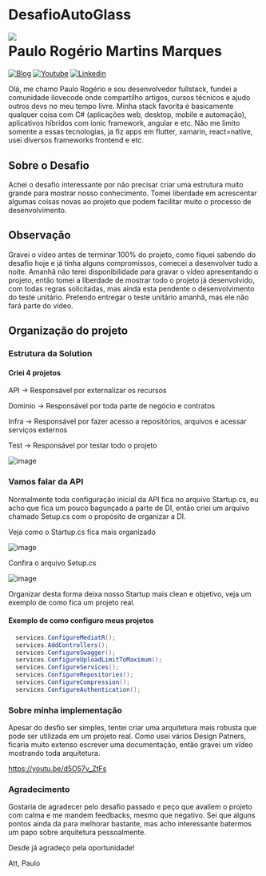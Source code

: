# DesafioAutoGlass

<img align="left" src="https://i2.wp.com/ilovecode.com.br/wp-content/uploads/2020/03/post_ok.gif?fit=200%2C209&ssl=1" />

# Paulo Rogério Martins Marques

[![Blog](https://img.shields.io/badge/Blog-blue.svg?style=for-the-badge&logo=wordpress)](https://olha.la/ilovecode)
[![Youtube](https://img.shields.io/badge/Youtube-red.svg?style=for-the-badge&logo=youtube)](https://www.youtube.com/channel/UChoveUE94dFSAPfPiJhFsew)
[![Linkedin](https://img.shields.io/badge/LinkedIn-blue?style=for-the-badge&logo=Linkedin)](https://www.linkedin.com/in/paulorogerio/)



Olá, me chamo Paulo Rogério e sou desenvolvedor fullstack, fundei a comunidade ilovecode onde compartilho artigos, cursos técnicos e ajudo outros devs no meu tempo livre.
Minha stack favorita é basicamente qualquer coisa com C# (aplicações web, desktop, mobile e automação), aplicativos híbridos com ionic framework, angular e etc.
Não me limito somente a essas tecnologias, ja fiz apps em flutter, xamarin, react=native, usei diversos frameworks frontend e etc.

## Sobre o Desafio
Achei o desafio interessante por não precisar criar uma estrutura muito grande para mostrar nosso conhecimento.
Tomei liberdade em acrescentar algumas coisas novas ao projeto que podem facilitar muito o processo de desenvolvimento.

## Observação
Gravei o vídeo antes de terminar 100% do projeto, como fiquei sabendo do desafio hoje e já tinha alguns compromissos, comecei a desenvolver tudo a noite.
Amanhã não terei disponibilidade para gravar o vídeo apresentando o projeto, então tomei a liberdade de mostrar todo o projeto já desenvolvido, com todas regras solicitadas, mas ainda esta pendente o desenvolvimento do teste unitário.
Pretendo entregar o teste unitário amanhã, mas ele não fará parte do vídeo.

## Organização do projeto

### Estrutura da Solution
#### Criei 4 projetos

API -> Responsável por externalizar os recursos

Dominio -> Responsável por toda parte de negócio e contratos

Infra -> Responsável por fazer acesso a repositórios, arquivos e acessar serviços externos

Test -> Responsável por testar todo o projeto

![image](https://github.com/pauloanalista/DesafioAutoGlass/assets/6010161/3053d65f-8b27-4fc8-b342-41eade33941d)

### Vamos falar da API
Normalmente toda configuração inicial da API fica no arquivo Startup.cs, eu acho que fica um pouco bagunçado a parte de DI, então criei um arquivo chamado Setup.cs com o propósito de organizar a DI.

Veja como o Startup.cs fica mais organizado

![image](https://github.com/pauloanalista/DesafioAutoGlass/assets/6010161/a2bbede9-c2b8-4a0a-8459-48e77c4509b4)


Confira o arquivo Setup.cs

![image](https://github.com/pauloanalista/DesafioAutoGlass/assets/6010161/af2c4253-3e80-4251-b27f-239098e3e3c0)


Organizar desta forma deixa nosso Startup mais clean e objetivo, veja um exemplo de como fica um projeto real.

#### Exemplo de como configuro meus projetos
```csharp
  services.ConfigureMediatR();
  services.AddControllers();
  services.ConfigureSwagger();
  services.ConfigureUploadLimitToMaximum();
  services.ConfigureServices();
  services.ConfigureRepositories();
  services.ConfigureCompression();
  services.ConfigureAuthentication();
```

### Sobre minha implementação
Apesar do desfio ser simples, tentei criar uma arquitetura mais robusta que pode ser utilizada em um projeto real.
Como usei vários Design Patners, ficaria muito extenso escrever uma documentação, então gravei um vídeo mostrando toda arquitetura.

https://youtu.be/d5O57v_ZtFs

### Agradecimento
Gostaria de agradecer pelo desafio passado e peço que avaliem o projeto com calma e me mandem feedbacks, mesmo que negativo.
Sei que alguns pontos ainda da para melhorar bastante, mas acho interessante batermos um papo sobre arquitetura pessoalmente.

Desde já agradeço pela oportunidade!

Att,
Paulo
